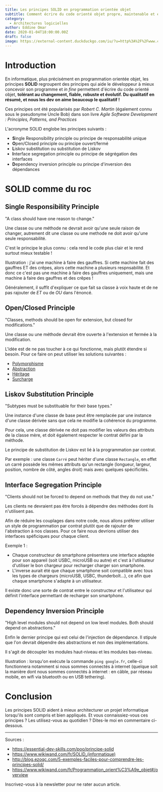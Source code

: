 ```yaml
---
title: Les principes SOLID en programmation orientée objet
subtitle: Comment écrire du code orienté objet propre, maintenable et extensible grâce aux principes SOLID ?
category:
  - Architectures logicielles
author: Eddine Omar
date: 2020-01-04T18:00:00.00Z
draft: false
image: https://external-content.duckduckgo.com/iu/?u=http%3A%2F%2Fwww.csharpstar.com%2Fwp-content%2Fuploads%2F2016%2F01%2FSOLID.jpg&f=1&nofb=1
---
```


# Introduction

En informatique, plus précisément en programmation orientée objet, les principes **SOLID** regroupent des principes qui aide le développeur à mieux concevoir son programme et *in fine* permettent d'écrire du code orienté objet, **tolérant au changement, fiable, robuste et évolutif. Du qualitatif en résumé, et nous les dev on aime beaucoup le qualitatif !**

Ces principes ont été popularisés par *Robert C. Martin* (également connu sous le pseudonyme Uncle Bob) dans son livre *Agile Software Development : Principles, Patterns, and Practices*

L'acronyme SOLID englobe les principes suivants :
* **S**ingle Responsibility principle ou principe de responsabilité unique
* **O**pen/Closed principle ou principe ouvert/fermé
* **L**iskov substitution ou substitution de Liskov
* **I**nterface segregation principle ou principe de ségrégation des interfaces
* **D**ependency inversion principle ou principe d'inversion des dépendances

# SOLID comme du roc

## Single Responsibility Principle
"A class should have one reason to change."

Une classe ou une méthode ne devrait avoir qu'une seule raison de changer, autrement dit une classe ou une methode ne doit avoir qu'une seule responsabilité.

C'est le principe le plus connu : cela rend le code plus clair et le rend surtout mieux testable !

Illustration : j'ai une machine à faire des gauffres. Si cette machine fait des gauffres ET des crêpes, alors cette machine a plusieurs respnsabilité. Et donc ce c'est pas une machine à faire des gauffres uniquement, mais une machine à faire des gauffres et des crêpes !

Généralement, il suffit d'expliquer ce que fait sa classe à voix haute et de ne pas rajouter de *ET* ou de *OU* dans l'énoncé.


## Open/Closed Principle
"Classes, methods should be open for extension, but closed for modifications."

Une classe ou une méthode devrait être ouverte à l'extension et fermée à la modification. 

L'idée est de ne pas toucher à ce qui fonctionne, mais plutôt étendre si besoin.
Pour ce faire on peut utiliser les solutions suivantes :
* [Polymorphisme](https://www.wikiwand.com/fr/Polymorphisme_(informatique))
* [Abstraction](https://www.wikiwand.com/fr/Abstraction_(informatique))
* [Héritage](https://www.wikiwand.com/fr/H%C3%A9ritage_(informatique))
* [Surcharge](https://www.wikiwand.com/fr/Surcharge_de_fonction)

## Liskov Substitution Principle
"Subtypes must be substituable for their base types."

Une instance d'une classe de base peut être remplacée par une instance d'une classe dérivée sans que cela ne modifie la cohérence du programme.

Pour cela, une classe dérivée ne doit pas modifier les valeurs des attributs de la classe mère, et doit également respecter le contrat défini par la méthode.

Le principe de substitution de Liskov est lié à la programmation par contrat.

Par exemple : une classe `Carré` peut hériter d'une classe `Rectangle`, en effet un carré possède les mêmes attributs qu'un rectangle (longueur, largeur, position, nombre de côté, angles droit) mais avec quelques spécificités.

## Interface Segregation Principle
"Clients should not be forced to depend on methods that they do not use."

Les clients ne devraient pas être forcés à dépendre des méthodes dont ils n'utilisent pas.

Afin de réduire les couplages dans notre code, nous allons préférer utiliser un style de programmation par contrat plutôt que de rajouter de l'abstraction à nos classes. Pour ce faire nous devrions utiliser des interfaces spéficiques pour chaque client.

Exemple 1 : 
* Chaque constructeur de smartphone présentera une interface adaptée pour son appareil (soit USBC, microUSB ou autre) et c'est à l'utilisateur d'utiliser le bon chargeur pour recharger charger son smartphone.
* L'inverse aurait été que chaque smartphone soit compatible avec tous les types de chargeurs (microUSB, USBC, thunderbolt...), ce afin que chaque smartphone s'adapte à un utilisateur.

Il existe donc une sorte de contrat entre le constructeur et l'utilisateur qui définit l'interface permettant de recharger son smartphone.

## Dependency Inversion Principle
"High level modules should not depend on low level modules. Both should depend on abstractions."

Enfin le dernier principe qui est celui de l'injection de dépendance. Il stipule que l'on devrait dépendre des abstractions et non des implémentations.

Il s'agit de découpler les modules haut-niveau et les modules bas-niveau.

Illustration : lorsqu'on exécute la commande `ping google.fr`, celle-ci fonctionnera notamment si nous sommes connectés à internet (quelque soit la manière dont nous sommes connectés à internet : en câble, par réseau mobile, en wifi via bluetooth ou en USB tethering).

# Conclusion

Les principes SOLID aident à mieux architecturer un projet informatique lorsqu'ils sont compris et bien appliqués.
Et vous connaissiez-vous ces principes ? Les utilisez-vous au quotidien ? Dites-le moi en commentaire ci-dessous.

------------------------------------------

Sources :
* https://essential-dev-skills.com/poo/principe-solid
* https://www.wikiwand.com/fr/SOLID_(informatique)
* http://blog.ezoqc.com/5-exemples-faciles-pour-comprendre-les-principes-solid/
* https://www.wikiwand.com/fr/Programmation_orient%C3%A9e_objet#/overview

Inscrivez-vous à la newsletter pour ne rater aucun article.
